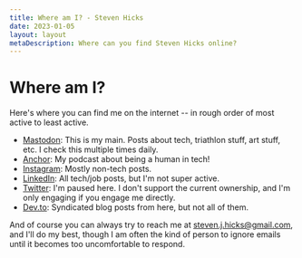 ```yaml
---
title: Where am I? - Steven Hicks
date: 2023-01-05
layout: layout
metaDescription: Where can you find Steven Hicks online?
---
```


# Where am I?

Here's where you can find me on the internet -- in rough order of most active to least active.

- [Mastodon](https://hachyderm.io/@pepopowitz): This is my main. Posts about tech, triathlon stuff, art stuff, etc. I check this multiple times daily.
- [Anchor](https://anchor.fm/a-developer-experience): My podcast about being a human in tech!
- [Instagram](https://www.instagram.com/pepopowitz/): Mostly non-tech posts.
- [LinkedIn](https://linkedin.com/in/stevenjhicks/): All tech/job posts, but I'm not super active.
- [Twitter](https://twitter.com/pepopowitz): I'm paused here. I don't support the current ownership, and I'm only engaging if you engage me directly.
- [Dev.to](https://dev.to/pepopowitz): Syndicated blog posts from here, but not all of them.

And of course you can always try to reach me at [steven.j.hicks@gmail.com](mailto:steven.j.hicks@gmail.com), and I'll do my best, though I am often the kind of person to ignore emails until it becomes too uncomfortable to respond.
